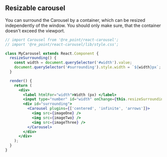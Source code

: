 ## Resizable carousel

You can surround the Carousel by a container, which can be resized
independently of the window. You should only make sure,
that the container doesn't exceed the viewport.

```jsx render
// import Carousel from '@re_point/react-carousel';
// import '@re_point/react-carousel/lib/style.css';

class MyCarousel extends React.Component {
  resizeSurrounding() {
    const width = document.querySelector('#width').value;
    document.querySelector('#surrounding').style.width = `${width}px`;
  }

  render() {
    return (
      <div>
        <label htmlFor="width">Width (px) </label>
        <input type="number" id="width" onChange={this.resizeSurrounding} />
        <div id="surrounding">
          <Carousel plugins={['centered', 'infinite', 'arrows']}>
            <img src={imageOne} />
            <img src={imageTwo} />
            <img src={imageThree} />
          </Carousel>
        </div>
      </div>
    );
  }
}
```
